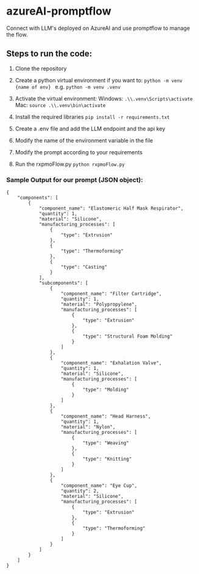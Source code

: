 # azureAI-promptflow
Connect with LLM's deployed on AzureAI and use promptflow to manage the flow.


## Steps to run the code:
1. Clone the repository
2. Create a python virtual environment if you want to:
```python -m venv {name of env} ``` e.g. ```python -m venv .venv ```

3. Activate the virtual environment:
Windows: ```.\\.venv\Scripts\activate``` Mac: ```source .\\.venv\bin\activate```

4. Install the required libraries
```pip install -r requirements.txt```

5. Create a .env file and add the LLM endpoint and the api key
6. Modify the name of the environment variable in the file
7. Modify the prompt according to your requirements
8. Run the rxpmoFlow.py
```python rxpmoFlow.py```

### Sample Output for our prompt (JSON object):
```
{
	"components": [
		{
			"component_name": "Elastomeric Half Mask Respirator",
			"quantity": 1,
			"material": "Silicone",
			"manufacturing_processes": [
				{
					"type": "Extrusion"
				},
				{
					"type": "Thermoforming"
				},
				{
					"type": "Casting"
				}
			],
			"subcomponents": [
				{
					"component_name": "Filter Cartridge",
					"quantity": 1,
					"material": "Polypropylene",
					"manufacturing_processes": [
						{
							"type": "Extrusion"
						},
						{
							"type": "Structural Foam Molding"
						}
					]
				},
				{
					"component_name": "Exhalation Valve",
					"quantity": 1,
					"material": "Silicone",
					"manufacturing_processes": [
						{
							"type": "Molding"
						}
					]
				},
				{
					"component_name": "Head Harness",
					"quantity": 1,
					"material": "Nylon",
					"manufacturing_processes": [
						{
							"type": "Weaving"
						},
						{
							"type": "Knitting"
						}
					]
				},
				{
					"component_name": "Eye Cup",
					"quantity": 2,
					"material": "Silicone",
					"manufacturing_processes": [
						{
							"type": "Extrusion"
						},
						{
							"type": "Thermoforming"
						}
					]
				}
			]
		}
	]
}
```